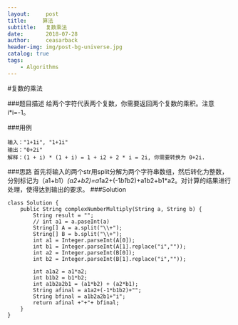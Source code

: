 ```yaml
---
layout:     post
title:     算法
subtitle:   复数乘法    
date:       2018-07-28
author:     ceasarback
header-img: img/post-bg-universe.jpg
catalog: true
tags:
    - Algorithms
---
```


#复数的乘法

###题目描述
给两个字符代表两个复数，你需要返回两个复数的乘积。注意i*i=-1。

###用例
```
输入："1+1i", "1+1i"
输出："0+2i"
解释：(1 + i) * (1 + i) = 1 + i2 + 2 * i = 2i, 你需要转换为 0+2i.
```
###思路
首先将输入的两个str用split分解为两个字符串数组，然后转化为整数，分别标记为（a1+b1）*(a2+b2)=a1*a2+(-1*b1*b2)+a1b2+b1*a2。对计算的结果进行处理，使得达到输出的要求。
###Solution
```
class Solution {
    public String complexNumberMultiply(String a, String b) {
        String result = "";
        // int a1 = a.paseInt(a)
        String[] A = a.split("\\+");
        String[] B = b.split("\\+");
        int a1 = Integer.parseInt(A[0]);
        int b1 = Integer.parseInt(A[1].replace("i",""));
        int a2 = Integer.parseInt(B[0]);
        int b2 = Integer.parseInt(B[1].replace("i",""));
        
        int a1a2 = a1*a2;
        int b1b2 = b1*b2;
        int a1b2a2b1 = (a1*b2) + (a2*b1);
        String afinal = a1a2+(-1*b1b2)+"";
        String bfinal = a1b2a2b1+"i";
        return afinal +"+"+ bfinal;
    }
}
```


